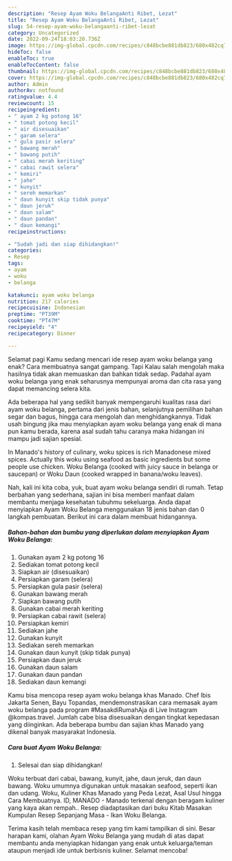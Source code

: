 ```yaml
---
description: "Resep Ayam Woku BelangaAnti Ribet, Lezat"
title: "Resep Ayam Woku BelangaAnti Ribet, Lezat"
slug: 54-resep-ayam-woku-belangaanti-ribet-lezat
category: Uncategorized
date: 2022-09-24T18:03:20.736Z
image: https://img-global.cpcdn.com/recipes/c848bcbe881db823/680x482cq70/ayam-woku-belanga-foto-resep-utama.jpg
hideToc: false
enableToc: true
enableTocContent: false
thumbnail: https://img-global.cpcdn.com/recipes/c848bcbe881db823/680x482cq70/ayam-woku-belanga-foto-resep-utama.jpg
cover: https://img-global.cpcdn.com/recipes/c848bcbe881db823/680x482cq70/ayam-woku-belanga-foto-resep-utama.jpg
author: Admin
authorAv: notfound
ratingvalue: 4.4
reviewcount: 15
recipeingredient:
- " ayam 2 kg potong 16"
- " tomat potong kecil"
- " air disesuaikan"
- " garam selera"
- " gula pasir selera"
- " bawang merah"
- " bawang putih"
- " cabai merah keriting"
- " cabai rawit selera"
- " kemiri"
- " jahe"
- " kunyit"
- " sereh memarkan"
- " daun kunyit skip tidak punya"
- " daun jeruk"
- " daun salam"
- " daun pandan"
- " daun kemangi"
recipeinstructions:

- "Sudah jadi dan siap dihidangkan!"
categories:
- Resep
tags:
- ayam
- woku
- belanga

katakunci: ayam woku belanga 
nutrition: 217 calories
recipecuisine: Indonesian
preptime: "PT39M"
cooktime: "PT47M"
recipeyield: "4"
recipecategory: Dinner

---
```



Selamat pagi Kamu sedang mencari ide resep ayam woku belanga yang enak? Cara membuatnya sangat gampang. Tapi Kalau salah mengolah maka hasilnya tidak akan memuaskan dan bahkan tidak sedap. Padahal ayam woku belanga yang enak seharusnya mempunyai aroma dan cita rasa yang dapat memancing selera kita.


Ada beberapa hal yang sedikit banyak mempengaruhi kualitas rasa dari ayam woku belanga, pertama dari jenis bahan, selanjutnya pemilihan bahan segar dan bagus, hingga cara mengolah dan menghidangkannya. Tidak usah bingung jika mau menyiapkan ayam woku belanga yang enak di mana pun kamu berada, karena asal sudah tahu caranya maka hidangan ini mampu jadi sajian spesial.

In Manado&#39;s history of culinary, woku spices is rich Manadonese mixed spices. Actually this woku using seafood as basic ingredients but some people use chicken. Woku Belanga (cooked with juicy sauce in belanga or saucepan) or Woku Daun (cooked wrapped in banana/woku leaves).


Nah, kali ini kita coba, yuk, buat ayam woku belanga sendiri di rumah. Tetap berbahan yang sederhana, sajian ini bisa memberi manfaat dalam membantu menjaga kesehatan tubuhmu sekeluarga. Anda dapat menyiapkan Ayam Woku Belanga menggunakan 18 jenis bahan dan 0 langkah pembuatan. Berikut ini cara dalam membuat hidangannya.

<!--inarticleads1-->

##### Bahan-bahan dan bumbu yang diperlukan dalam menyiapkan Ayam Woku Belanga:

1. Gunakan  ayam 2 kg potong 16
1. Sediakan  tomat potong kecil
1. Siapkan  air (disesuaikan)
1. Persiapkan  garam (selera)
1. Persiapkan  gula pasir (selera)
1. Gunakan  bawang merah
1. Siapkan  bawang putih
1. Gunakan  cabai merah keriting
1. Persiapkan  cabai rawit (selera)
1. Persiapkan  kemiri
1. Sediakan  jahe
1. Gunakan  kunyit
1. Sediakan  sereh memarkan
1. Gunakan  daun kunyit (skip tidak punya)
1. Persiapkan  daun jeruk
1. Gunakan  daun salam
1. Gunakan  daun pandan
1. Sediakan  daun kemangi


Kamu bisa mencopa resep ayam woku belanga khas Manado. Chef Ibis Jakarta Senen, Bayu Topandas, mendemonstrasikan cara memasak ayam woku belanga pada program #MasakdiRumahAja di Live Instagram @kompas.travel. Jumlah cabe bisa disesuaikan dengan tingkat kepedasan yang diinginkan. Ada beberapa bumbu dan sajian khas Manado yang dikenal banyak masyarakat Indonesia. 

<!--inarticleads2-->

##### Cara buat Ayam Woku Belanga:


1. Selesai dan siap dihidangkan!

Woku terbuat dari cabai, bawang, kunyit, jahe, daun jeruk, dan daun bawang. Woku umumnya digunakan untuk masakan seafood, seperti ikan dan udang. Woku, Kuliner Khas Manado yang Peda Lezat, Asal Usul hingga Cara Membuatnya. ID, MANADO - Manado terkenal dengan beragam kuliner yang kaya akan rempah.. Resep diadaptasikan dari buku Kitab Masakan Kumpulan Resep Sepanjang Masa - Ikan Woku Belanga. 

Terima kasih telah membaca resep yang tim kami tampilkan di sini. Besar harapan kami, olahan Ayam Woku Belanga yang mudah di atas dapat membantu anda menyiapkan hidangan yang enak untuk keluarga/teman ataupun menjadi ide untuk berbisnis kuliner. Selamat mencoba!

